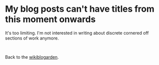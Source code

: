 # My blog posts can't have titles from this moment onwards

It's too limiting. I'm not interested in writing about discrete cornered off sections of work anymore. 

<br>

Back to the [wikiblogarden](/wikiblogarden).
